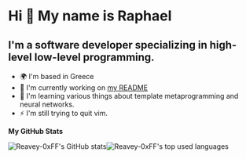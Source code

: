 Hi 👋 My name is Raphael
========================

I'm a software developer specializing in high-level low-level programming.
------------------------------------------------------------------------------

* 🌍  I'm based in Greece
* 🚀  I'm currently working on [my README](http://github.com/Reavey-0xFF/Reavey-0xFF)
* 🧠  I'm learning various things about template metaprogramming and neural networks.
* ⚡  I'm still trying to quit vim.

<b>My GitHub Stats</b>

<p><img align="center" src="https://github-readme-stats.vercel.app/api?username=Reavey-0xFF&theme=algolia&border_color=222&bg_color=121821" alt="Reavey-0xFF's GitHub stats"/><img align="center" src="https://github-readme-stats.vercel.app/api/top-langs/?username=Reavey-0xFF&theme=algolia&border_color=222&bg_color=121821&layout=compact" alt="Reavey-0xFF's top used languages"/></p>
